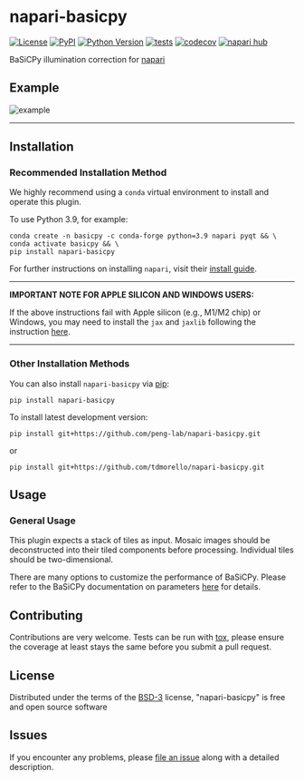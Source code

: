 # napari-basicpy

[![License](https://img.shields.io/pypi/l/napari-basicpy.svg?color=green)](https://github.com/tdmorello/napari-basicpy/raw/main/LICENSE)
[![PyPI](https://img.shields.io/pypi/v/napari-basicpy.svg?color=green)](https://pypi.org/project/napari-basicpy)
[![Python Version](https://img.shields.io/pypi/pyversions/napari-basicpy.svg?color=green)](https://python.org)
[![tests](https://github.com/tdmorello/napari-basicpy/workflows/tests/badge.svg)](https://github.com/tdmorello/napari-basicpy/actions)
[![codecov](https://codecov.io/gh/tdmorello/napari-basicpy/branch/main/graph/badge.svg)](https://codecov.io/gh/tdmorello/napari-basicpy)
[![napari hub](https://img.shields.io/endpoint?url=https://api.napari-hub.org/shields/napari-basicpy)](https://napari-hub.org/plugins/napari-basicpy)

BaSiCPy illumination correction for [napari]

## Example

![example](resources/example.gif)

----------------------------------

## Installation

### Recommended Installation Method

We highly recommend using a `conda` virtual environment to install and operate this plugin.

To use Python 3.9, for example:

    conda create -n basicpy -c conda-forge python=3.9 napari pyqt && \
    conda activate basicpy && \
    pip install napari-basicpy

For further instructions on installing `napari`, visit their [install guide](https://napari.org/stable/tutorials/fundamentals/installation).

---

**IMPORTANT NOTE FOR APPLE SILICON AND WINDOWS USERS:**

If the above instructions fail with Apple silicon (e.g., M1/M2 chip) or Windows, you may need to install the `jax` and `jaxlib` following the instruction [here](https://github.com/peng-lab/BaSiCPy#installation).

---

### Other Installation Methods

You can also install `napari-basicpy` via [pip]:

    pip install napari-basicpy


To install latest development version:

    pip install git+https://github.com/peng-lab/napari-basicpy.git

or

    pip install git+https://github.com/tdmorello/napari-basicpy.git

## Usage

### General Usage

This plugin expects a stack of tiles as input. Mosaic images should be deconstructed into their tiled components before processing. Individual tiles should be two-dimensional.

There are many options to customize the performance of BaSiCPy. Please refer to the BaSiCPy documentation on parameters [here](https://basicpy.readthedocs.io/en/latest/api.html#basicpy.basicpy.BaSiC) for details.

## Contributing

Contributions are very welcome. Tests can be run with [tox], please ensure
the coverage at least stays the same before you submit a pull request.

## License

Distributed under the terms of the [BSD-3] license,
"napari-basicpy" is free and open source software

## Issues

If you encounter any problems, please [file an issue](https://github.com/peng-lab/napari-basicpy/issues) along with a detailed description.

[napari]: https://github.com/napari/napari
[@napari]: https://github.com/napari
[BSD-3]: http://opensource.org/licenses/BSD-3-Clause

[tox]: https://tox.readthedocs.io/en/latest/
[pip]: https://pypi.org/project/pip/
[PyPI]: https://pypi.org/
